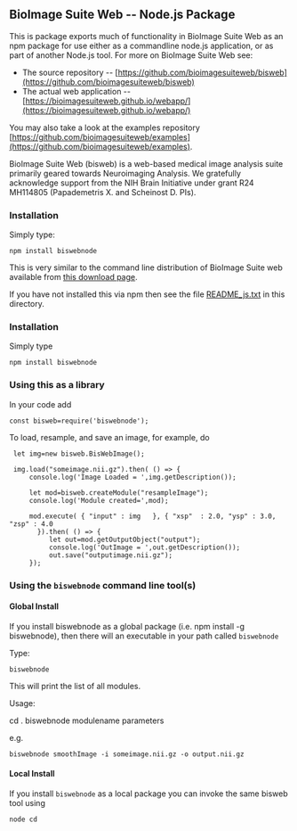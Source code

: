 ## BioImage Suite Web -- Node.js Package

This is package exports much of functionality in BioImage Suite Web as an npm
package for use either as a commandline node.js application, or as part of
another Node.js tool. For more on BioImage Suite Web
see:

* The source repository --
  [https://github.com/bioimagesuiteweb/bisweb](https://github.com/bioimagesuiteweb/bisweb)
* The actual web application --
  [https://bioimagesuiteweb.github.io/webapp/](https://bioimagesuiteweb.github.io/webapp/)
  
You may also take a look at the examples repository
[https://github.com/bioimagesuiteweb/examples](https://github.com/bioimagesuiteweb/examples).


BioImage Suite Web (bisweb) is a web-based medical image analysis suite
primarily geared towards Neuroimaging Analysis. We gratefully acknowledge
support from the NIH Brain Initiative under grant R24 MH114805 (Papademetris
X. and Scheinost D. PIs).

### Installation

Simply type:

    npm install biswebnode

This is very similar to the command line distribution of BioImage Suite web
available from [this download page](http://bisweb.yale.edu/binaries).

If you have not installed this via npm then see the file
[README_js.txt](README_js.txt) in this directory.

### Installation

Simply type

    npm install biswebnode

### Using this as a library

In your code add

    const bisweb=require('biswebnode');
    
To load, resample, and save an image, for example, do

     let img=new bisweb.BisWebImage();

     img.load("someimage.nii.gz").then( () => {
         console.log('Image Loaded = ',img.getDescription());

         let mod=bisweb.createModule("resampleImage");
         console.log('Module created=',mod);
     
         mod.execute( { "input" : img   }, { "xsp"  : 2.0, "ysp" : 3.0, "zsp" : 4.0
           }).then( () => {
              let out=mod.getOutputObject("output");
              console.log('OutImage = ',out.getDescription());
              out.save("outputimage.nii.gz");
         });


### Using the `biswebnode` command line tool(s)

#### Global Install

If you install biswebnode as a global package (i.e. npm install -g
biswebnode), then there will an executable in your path called `biswebnode`

Type:

    biswebnode
    
This will print the list of all modules.
    
Usage:

cd .    biswebnode modulename parameters
    
e.g.

    biswebnode smoothImage -i someimage.nii.gz -o output.nii.gz


#### Local Install

If you install `biswebnode` as a local package you can invoke the same bisweb
tool using

    node cd
